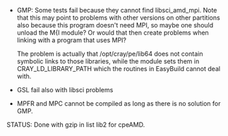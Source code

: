   * GMP: Some tests fail because they cannot find libsci_amd_mpi.
    Note that this may point to problems with other versions on other
    partitions also because this program doesn't need MPI, so maybe
    one should unload the M{I module? Or would that then create problems
    when linking with a program that uses MPI?
    
    The problem is actually that /opt/cray/pe/lib64 does not contain 
    symbolic links to those libraries, while the module sets them in
    CRAY_LD_LIBRARY_PATH which the routines in EasyBuild cannot deal
    with.
  * GSL fail also with libsci problems
  * MPFR and MPC cannot be compiled as long as there is no solution for 
    GMP.

  
STATUS: Done with gzip in list lib2 for cpeAMD.
  
  